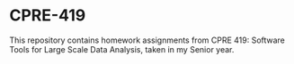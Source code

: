 # CPRE-419

This repository contains homework assignments from CPRE 419: Software Tools for Large Scale Data Analysis, taken in my Senior year.
